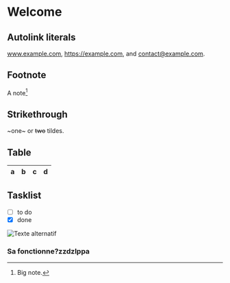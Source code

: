 # Welcome

## Autolink literals

www.example.com, https://example.com, and contact@example.com.

## Footnote

A note[^1]

[^1]: Big note.

## Strikethrough

~one~ or ~~two~~ tildes.

## Table

| a | b  |  c |  d  |
| - | :- | -: | :-: |

## Tasklist

* [ ] to do
* [x] done

![ Texte alternatif](https://static.nationalgeographic.fr/files/styles/image_3200/public/koalas-australia-001.jpg?w=1900&h=1040)

### Sa fonctionne?zzdzlppa
